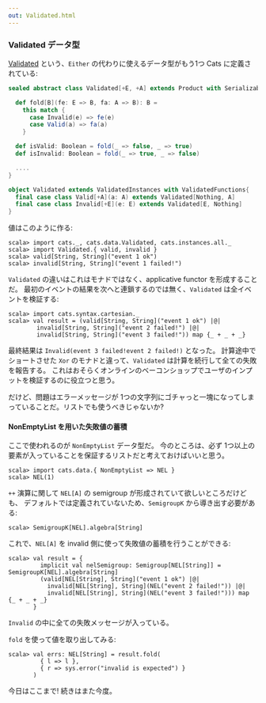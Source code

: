 ```yaml
---
out: Validated.html
---
```


  [ValidatedSource]: $catsBaseUrl$core/src/main/scala/cats/data/Validated.scala

### Validated データ型

[Validated][ValidatedSource] という、`Either` の代わりに使えるデータ型がもう1つ Cats に定義されている:

```scala
sealed abstract class Validated[+E, +A] extends Product with Serializable {

  def fold[B](fe: E => B, fa: A => B): B =
    this match {
      case Invalid(e) => fe(e)
      case Valid(a) => fa(a)
    }

  def isValid: Boolean = fold(_ => false, _ => true)
  def isInvalid: Boolean = fold(_ => true, _ => false)

  ....
}

object Validated extends ValidatedInstances with ValidatedFunctions{
  final case class Valid[+A](a: A) extends Validated[Nothing, A]
  final case class Invalid[+E](e: E) extends Validated[E, Nothing]
}
```

値はこのように作る:

```console:new
scala> import cats._, cats.data.Validated, cats.instances.all._
scala> import Validated.{ valid, invalid }
scala> valid[String, String]("event 1 ok")
scala> invalid[String, String]("event 1 failed!")
```

`Validated` の違いはこれはモナドではなく、applicative functor を形成することだ。
最初のイベントの結果を次へと連鎖するのでは無く、`Validated` は全イベントを検証する:

```console
scala> import cats.syntax.cartesian._
scala> val result = (valid[String, String]("event 1 ok") |@|
        invalid[String, String]("event 2 failed!") |@|
        invalid[String, String]("event 3 failed!")) map {_ + _ + _}
```

最終結果は `Invalid(event 3 failed!event 2 failed!)` となった。
計算途中でショートさせた `Xor` のモナドと違って、`Validated` は計算を続行して全ての失敗を報告する。
これはおそらくオンラインのベーコンショップでユーザのインプットを検証するのに役立つと思う。

だけど、問題はエラーメッセージが 1つの文字列にゴチャっと一塊になってしまっていることだ。リストでも使うべきじゃないか?

#### NonEmptyList を用いた失敗値の蓄積

ここで使われるのが `NonEmptyList` データ型だ。
今のところは、必ず 1つ以上の要素が入っていることを保証するリストだと考えておけばいいと思う。

```console
scala> import cats.data.{ NonEmptyList => NEL }
scala> NEL(1)
```

`++` 演算に関して `NEL[A]` の semigroup が形成されていて欲しいところだけども、
デフォルトでは定義されていないため、`SemigroupK` から導き出す必要がある:

```console
scala> SemigroupK[NEL].algebra[String]
```

これで、`NEL[A]` を invalid 側に使って失敗値の蓄積を行うことができる:

```console
scala> val result = {
         implicit val nelSemigroup: Semigroup[NEL[String]] = SemigroupK[NEL].algebra[String]
         (valid[NEL[String], String]("event 1 ok") |@|
           invalid[NEL[String], String](NEL("event 2 failed!")) |@|
           invalid[NEL[String], String](NEL("event 3 failed!"))) map {_ + _ + _}
       }
```

`Invalid` の中に全ての失敗メッセージが入っている。

`fold` を使って値を取り出してみる:

```console
scala> val errs: NEL[String] = result.fold(
         { l => l },
         { r => sys.error("invalid is expected") }
       )
```

今日はここまで! 続きはまた今度。

